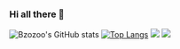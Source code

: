 ### Hi all there 👋

![Bzozoo's GitHub stats](https://github-readme-stats.vercel.app/api?username=batazo&count_private=true)
[![Top Langs](https://github-readme-stats.vercel.app/api/top-langs/?username=batazo&layout=donut-vertical)](https://github.com/anuraghazra/github-readme-stats)
<img src="https://cr-skills-chart-widget.azurewebsites.net/api/api?username=batazo">
<img src="https://cr-ss-service.azurewebsites.net/api/ScreenShot?widget=summary&username=batazo">

